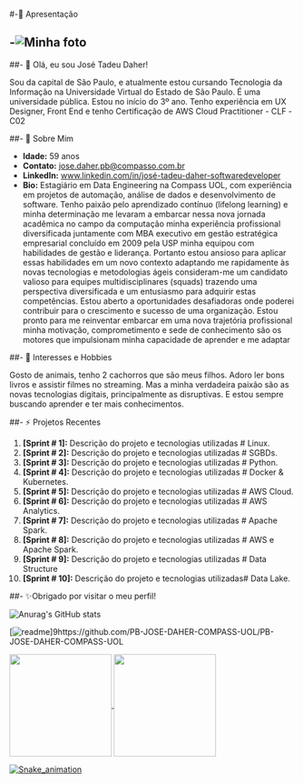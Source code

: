 #-🌱 Apresentação

## -![Minha foto](https://github.com/PB-JOSE-DAHER-COMPASS-UOL/SPRINTS_PB_AWS_CLOUD_DATA_ENGENIEERING/blob/main/foto.jpg?raw=true)


##- 👋 Olá, eu sou José Tadeu Daher!


Sou da capital de São Paulo, e atualmente estou cursando Tecnologia da Informação na Universidade Virtual do Estado de São Paulo. É uma universidade pública. Estou no início do 3º ano. Tenho experiência em UX Designer, Front End e tenho Certificação de AWS Cloud Practitioner - CLF -C02

##- 👀 Sobre Mim

- **Idade:** 59 anos
- **Contato:** jose.daher.pb@compasso.com.br
- **LinkedIn:** www.linkedin.com/in/josé-tadeu-daher-softwaredeveloper
- **Bio:** Estagiário em Data Engineering na Compass UOL, com experiência em projetos de automação, análise de dados e desenvolvimento de software.
Tenho paixão pelo aprendizado contínuo (lifelong learning) e minha determinação me levaram a embarcar nessa nova jornada acadêmica no campo da computação minha experiência profissional diversificada juntamente com MBA executivo em gestão estratégica empresarial concluído em 2009 pela USP minha equipou com habilidades de gestão e liderança. Portanto estou ansioso para aplicar essas habilidades em um novo contexto adaptando me rapidamente às novas tecnologias e metodologias ágeis consideram-me um candidato valioso para equipes multidisciplinares (squads) trazendo uma perspectiva diversificada e um entusiasmo para adquirir estas competências. Estou aberto a oportunidades desafiadoras onde poderei contribuir para o crescimento e sucesso de uma organização. Estou pronto para me reinventar embarcar em uma nova trajetória profissional minha motivação, comprometimento   e sede de conhecimento são os motores que impulsionam minha capacidade de aprender e me adaptar 


##- 💞️ Interesses e Hobbies

Gosto de animais, tenho 2 cachorros que são meus filhos. Adoro ler bons livros e assistir filmes no streaming. Mas a minha verdadeira paixão são as novas tecnologias digitais, principalmente as disruptivas. E estou sempre buscando aprender e ter mais conhecimentos.

##- ⚡ Projetos Recentes

1.  **[Sprint # 1]:** Descrição do projeto e tecnologias utilizadas # Linux.
2.  **[Sprint # 2]:** Descrição do projeto e tecnologias utilizadas # SGBDs.
3.  **[Sprint # 3]:** Descrição do projeto e tecnologias utilizadas # Python.
4.  **[Sprint # 4]:** Descrição do projeto e tecnologias utilizadas # Docker & Kubernetes.
5.  **[Sprint # 5]:** Descrição do projeto e tecnologias utilizadas # AWS Cloud.
6.  **[Sprint # 6]:** Descrição do projeto e tecnologias utilizadas # AWS Analytics.
7.  **[Sprint # 7]:** Descrição do projeto e tecnologias utilizadas # Apache Spark.
8.  **[Sprint # 8]:** Descrição do projeto e tecnologias utilizadas # AWS e Apache Spark.
9.  **[Sprint # 9]:** Descrição do projeto e tecnologias utilizadas # Data Structure
10. **[Sprint # 10]:** Descrição do projeto e tecnologias utilizadas# Data Lake.

##- ✨Obrigado por visitar o meu perfil!


![Anurag's GitHub stats](https://github-readme-stats.vercel.app/api?username=PB-JOSE-DAHER-COMPASS-UOL&show_icons=true&bg_color=00000000)

[![readme](https://github-readme-stats.vercel.app/api/pin/?PB-JOSE-DAHER-COMPASS-UOL=PB-JOSE-DAHER-COMPASS-UOL&repo=PB-JOSE-DAHER-COMPASS-UOL&theme=react)]9https://github.com/PB-JOSE-DAHER-COMPASS-UOL/PB-JOSE-DAHER-COMPASS-UOL

<div>
    <a href="https://github.com/PB-JOSE-DAHER-COMPASS-UOL">
      <img height="180em" align="center" src="https://github-readme-stats.vercel.app/api?username=PB-JOSE-DAHER-COMPASS-UOL&show_icons=true&theme=react&include_all_commits=true&count_private=true"/>
      <img height="180em" align="center" src="https://github-readme-stats.vercel.app/api/top-langs/?username=PB-JOSE-DAHER-COMPASS-UOL&layout=compact&langs_count=7&theme=react" />

![Snake_animation](https://github.com/PB-JOSE-DAHER-COMPASS-UOL/PB-JOSE-DAHER-COMPASS-UOL/blob/output/github-contribution-grid-snake.svg)

</div>
